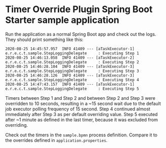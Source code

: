 # Timer Override Plugin Spring Boot Starter sample application

Run the application as a normal Spring Boot app and check out the logs.
They should print something like this:

```
2020-08-25 14:45:57.957  INFO 41409 --- [aTaskExecutor-1] e.r.e.c.t.sample.StepLoggingDelegate     : Executing Step 1
2020-08-25 14:46:13.058  INFO 41409 --- [aTaskExecutor-2] e.r.e.c.t.sample.StepLoggingDelegate     : Executing Step 2
2020-08-25 14:46:28.104  INFO 41409 --- [aTaskExecutor-3] e.r.e.c.t.sample.StepLoggingDelegate     : Executing Step 3
2020-08-25 14:46:28.126  INFO 41409 --- [aTaskExecutor-3] e.r.e.c.t.sample.StepLoggingDelegate     : Executing Step 4
2020-08-25 14:47:43.157  INFO 41409 --- [aTaskExecutor-1] e.r.e.c.t.sample.StepLoggingDelegate     : Executing Step 5
```

Timers between Step 1 and Step 2 and between Step 2 and Step 3 were overridden to 10 seconds,
resulting in a ~15 second wait due to the default job executor polling frequency of 15 second.
Step 4 continued almost immediately after Step 3 as per default overriding value.
Step 5 executed after ~1 minute as defined in the last timer, because it was excluded from overriding.    

Check out the timers in the `sample.bpmn` process definition.
Compare it to the overrides defined in `application.properties`.

